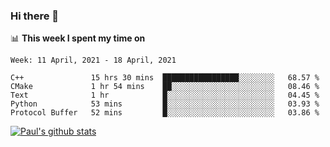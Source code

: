 ### Hi there 👋

📊 **This week I spent my time on**
<!--START_SECTION:waka-->
```text
Week: 11 April, 2021 - 18 April, 2021

C++               15 hrs 30 mins  █████████████████░░░░░░░░   68.57 % 
CMake             1 hr 54 mins    ██░░░░░░░░░░░░░░░░░░░░░░░   08.46 % 
Text              1 hr            █░░░░░░░░░░░░░░░░░░░░░░░░   04.45 % 
Python            53 mins         █░░░░░░░░░░░░░░░░░░░░░░░░   03.93 % 
Protocol Buffer   52 mins         █░░░░░░░░░░░░░░░░░░░░░░░░   03.86 % 
```
<!--END_SECTION:waka-->


[![Paul's github stats](https://github-readme-stats.vercel.app/api?username=mickeyouyou&theme=dracula&show_icons=true)](https://github.com/anuraghazra/github-readme-stats)
